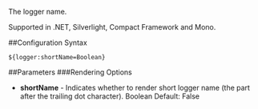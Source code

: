 The logger name. 

Supported in .NET, Silverlight, Compact Framework and Mono.

##Configuration Syntax
```
${logger:shortName=Boolean}
```

##Parameters
###Rendering Options
* **shortName** - Indicates whether to render short logger name (the part after the trailing dot character). Boolean Default: False